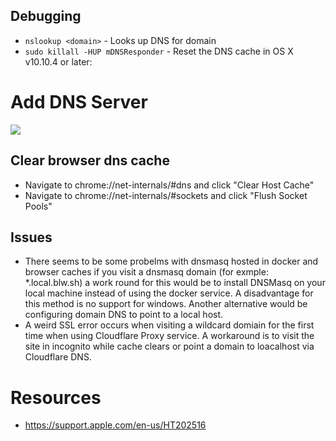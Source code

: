 ## Debugging

* `nslookup <domain>` - Looks up DNS for domain
* `sudo killall -HUP mDNSResponder` - Reset the DNS cache in OS X v10.10.4 or later:

# Add DNS Server

![](resources/dns-mac.gif)

## Clear browser dns cache
* Navigate to chrome://net-internals/#dns and click "Clear Host Cache"
* Navigate to chrome://net-internals/#sockets and click "Flush Socket Pools"

## Issues

* There seems to be some probelms with dnsmasq hosted in docker and browser caches if you visit a dnsmasq domain (for exmple: \*.local.blw.sh) a work round for this would be to install DNSMasq on your local machine instead of using the docker service. A disadvantage for this method is no support for windows. Another alternative would be configuring domain DNS to point to a local host.
* A weird SSL error occurs when visiting a wildcard domiain for the first time when using Cloudflare Proxy service. A workaround is to visit the site in incognito while cache clears or point a domain to loacalhost via Cloudflare DNS.

# Resources

* https://support.apple.com/en-us/HT202516
